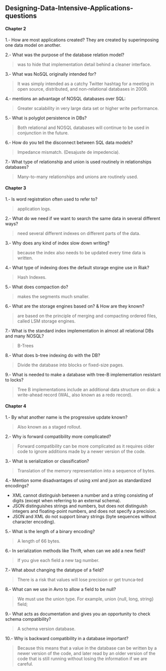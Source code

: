 ## Designing-Data-Intensive-Applications-questions

#### Chapter 2

1.- How are most applications created?
They are created by superimposing one data model on another.

2.- What was the purpose of the database relation model?
> was to hide that implementation detail behind a cleaner interface.

3.- What was NoSQL originally intended for?
> It was simply intended as a catchy Twitter hashtag for a meeting in open source, distributed, and non-relational databases in 2009.

4.- mentions an advantage of NOSQL databases over SQL:
> Greater scalability in very large data set or higher write performance.

5.- What is polyglot persistence in DBs?
> Both relational and NOSQL databases will continue to be used in conjunction in the future.

6.- How do you tell the disconnect between SQL data models?
> Impedance mismatch. (Desajuste de impedencia).

7.- What type of relationship and union is used routinely in relationships databases?
> Many-to-many relationships and unions are routinely used.




#### Chapter 3 

1.- Is word registration often used to refer to?
> application logs.

2.- What do we need if we want to search the same data in several different ways?
> need several different indexes on different parts of the data.

3.- Why does any kind of index slow down writing?
> because the index also needs to be updated every time data is written.

4.- What type of indexing does the default storage engine use in Riak?
> Hash Indexes.

5.- What does compaction do?
> makes the segments much smaller.

6.- What are the storage engines based on? & How are they known?
> are based on the principle of merging and compacting ordered files, called LSM storage engines.

7.- What is the standard index implementation in almost all relational DBs and many NOSQL?
> B-Trees

8.- What does b-tree indexing do with the DB?
> Divide the database into blocks or fixed-size pages.

9.- What is needed to make a database with tree-B implementation resistant to locks?
> Tree B implementations include an additional data structure on disk: a write-ahead record (WAL, also known as a redo record).


#### Chapter 4

1.- By what another name is the progressive update known?
> Also known as a staged rollout.

2.- Why is forward compatibility more complicated?
> Forward compatibility can be more complicated as it requires older code to ignore additions made by a newer version of the code.

3.- What is serialization or classification?
> Translation of the memory representation into a sequence of bytes.

4.- Mention some disadvantages of using xml and json as standardized encodings?
 + XML cannot distinguish between a number and a string consisting of digits (except when referring to an external schema).
 + JSON distinguishes strings and numbers, but does not distinguish integers and floating-point numbers, and does not specify a precision.
 + JSON and XML do not support binary strings (byte sequences without character encoding).

5.- What is the length of a binary encoding?
> A length of 66 bytes.

6.- In serialization methods like Thrift, when can we add a new field?
> If you give each field a new tag number.

7.- What about changing the datatype of a field?
> There is a risk that values will lose precision or get trunca‐ted

8.- What can we use in Avro to allow a field to be null?
> We must use the union type. For example, union {null, long, string} field;

9.- What acts as documentation and gives you an opportunity to check schema compatibility?
> A schema version database.

10.- Why is backward compatibility in a database important?
> Because this means that a value in the database can be written by a newer version of the code, and later read by an older version of the code that is still running without losing the information if we are careful.
